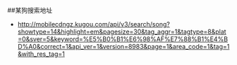 
##某狗搜索地址
* http://mobilecdngz.kugou.com/api/v3/search/song?showtype=14&highlight=em&pagesize=30&tag_aggr=1&tagtype=8&plat=0&sver=5&keyword=%E5%B0%B1%E6%98%AF%E7%88%B1%E4%BD%A0&correct=1&api_ver=1&version=8983&page=1&area_code=1&tag=1&with_res_tag=1  